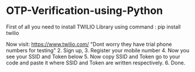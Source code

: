 # OTP-Verification-using-Python

First of all you need to install TWILIO Library
using command : 
pip install twilio

Now visit: https://www.twilio.com/
"Dont worry they have trial phone numbers for testing"
2. Sign up,
3. Register your mobile number
4. Now you see your SSID and Token below
5. Now copy SSID and Token go to your code and paste it where SSID and Token are written respectively.
6. Done.
